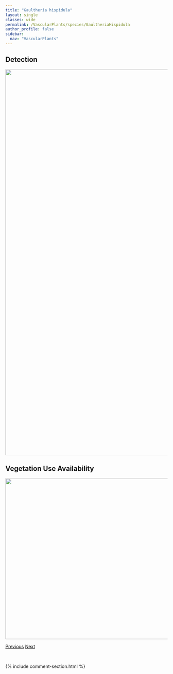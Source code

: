 ```yaml
---
title: "Gaultheria hispidula"
layout: single
classes: wide
permalink: /VascularPlants/species/GaultheriaHispidula
author_profile: false
sidebar:
  nav: "VascularPlants"
---
```


<h2>Detection</h2>

<a href="https://drive.google.com/uc?export=view&id=1JRHg-0mHSKsY2JYmqZLB28l38qAa-xLj">
<img src="https://drive.google.com/uc?export=view&id=1JRHg-0mHSKsY2JYmqZLB28l38qAa-xLj" height = "1200" width = "800">
</a>


<h2>Vegetation Use Availability</h2>

<a href="https://drive.google.com/uc?export=view&id=1ynXHdENO7eTVhYivynYlleUssAMfWAZY">
<img src="https://drive.google.com/uc?export=view&id=1ynXHdENO7eTVhYivynYlleUssAMfWAZY" height = "500" width = "1000">
</a>


<a href="/DevelopmentWebsite/VascularPlants/species/GaliumTriflorum" class="pagination--pager" title="Galium triflorum">Previous</a> <a href="/DevelopmentWebsite/VascularPlants/species/Gentiana" class="pagination--pager" title="Gentiana">Next</a>

<p>&nbsp;</p>

{% include comment-section.html %}
